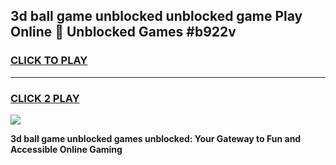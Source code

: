 
## 3d ball game unblocked unblocked game Play Online 👋 Unblocked Games #b922v
<h3>
<a href="https://premium.freeplayer.one?title=3d_ball_game_unblocked&ref=21F">CLICK TO PLAY</a></h3>
<hr>

<h3>
<a href="https://premium.freeplayer.one?title=3d_ball_game_unblocked&ref=21F">CLICK 2 PLAY</a>
  
</h3>

<a href="https://premium.freeplayer.one?title=3d_ball_game_unblocked&ref=21F/"><img src="https://clearcache.store/games.png"></a>


**3d ball game unblocked games unblocked: Your Gateway to Fun and Accessible Online Gaming**

